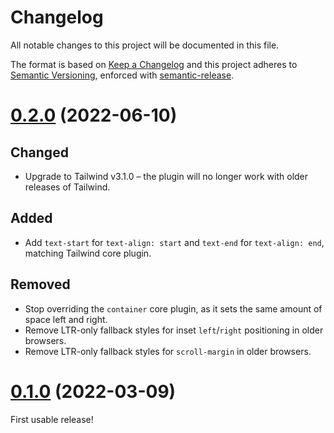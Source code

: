 # Changelog

All notable changes to this project will be documented in this file.

The format is based on [Keep a Changelog](https://keepachangelog.com/en/1.0.0/) and this project adheres to [Semantic Versioning](https://semver.org/spec/v2.0.0.html), enforced with [semantic-release](https://github.com/semantic-release/semantic-release).

# [0.2.0](https://github.com/thibaudcolas/tailwindcss-vanilla-rtl/compare/v0.1.0...v0.2.0) (2022-06-10)

## Changed

- Upgrade to Tailwind v3.1.0 – the plugin will no longer work with older releases of Tailwind.

## Added

- Add `text-start` for `text-align: start` and `text-end` for `text-align: end`, matching Tailwind core plugin.

## Removed

- Stop overriding the `container` core plugin, as it sets the same amount of space left and right.
- Remove LTR-only fallback styles for inset `left`/`right` positioning in older browsers.
- Remove LTR-only fallback styles for `scroll-margin` in older browsers.

# [0.1.0](https://github.com/thibaudcolas/tailwindcss-vanilla-rtl/compare/2aa1d21...v0.1.0) (2022-03-09)

First usable release!
